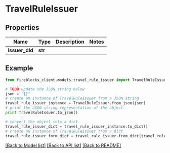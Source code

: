 # TravelRuleIssuer


## Properties
Name | Type | Description | Notes
------------ | ------------- | ------------- | -------------
**issuer_did** | **str** |  | 

## Example

```python
from fireblocks_client.models.travel_rule_issuer import TravelRuleIssuer

# TODO update the JSON string below
json = "{}"
# create an instance of TravelRuleIssuer from a JSON string
travel_rule_issuer_instance = TravelRuleIssuer.from_json(json)
# print the JSON string representation of the object
print TravelRuleIssuer.to_json()

# convert the object into a dict
travel_rule_issuer_dict = travel_rule_issuer_instance.to_dict()
# create an instance of TravelRuleIssuer from a dict
travel_rule_issuer_form_dict = travel_rule_issuer.from_dict(travel_rule_issuer_dict)
```
[[Back to Model list]](../README.md#documentation-for-models) [[Back to API list]](../README.md#documentation-for-api-endpoints) [[Back to README]](../README.md)


